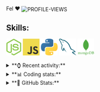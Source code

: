 Fel ♥ <img src="https://komarev.com/ghpvc/?username=Felimir" alt="PROFILE-VIEWS" align="center" />

## **Skills:**
[<img src="./assets/NodeJS.png" alt="NODEJS-LOGO" height="45" wight="45" />](https://nodejs.org/)
[<img src="./assets/JavaScript.jpg" alt="JS-LOGO" height="45" wight="45" />](https://www.javascript.com/)
[<img src="./assets/Python.png" alt="PYTHON-LOGO" height="45" wight="45" />](https://www.python.org/)
[<img src="./assets/MySQL.png" alt="MYSQL-LOGO" height="45" wight="45" />](https://www.mysql.com/)
[<img src="./assets/MongoDB.png" alt="MONGODB-LOGO" height="45" wight="45" />](https://www.mongodb.com/)

<details>
<summary>**⌚ Recent activity:**</summary>
  
<!--START_SECTION:activity-->

<!--END_SECTION:activity-->
</details>

<details>
<summary>**📊 Coding stats:**</summary>

<!--START_SECTION:waka-->
![Profile Views](http://img.shields.io/badge/Profile%20Views-37-blue)

**🐱 My GitHub Data** 

> 🏆 4 Contributions in the Year 2022
 > 
> 📦 882 Bytes Used in GitHub's Storage 
 > 
> 🚫 Not Opted to Hire
 > 
> 📜 7 Public Repositories 
 > 
> 🔑 2 Private Repositories  
 > 
**I'm an Early 🐤** 

```text
🌞 Morning    37 commits     ██████░░░░░░░░░░░░░░░░░░░   24.83% 
🌆 Daytime    47 commits     ████████░░░░░░░░░░░░░░░░░   31.54% 
🌃 Evening    62 commits     ██████████░░░░░░░░░░░░░░░   41.61% 
🌙 Night      3 commits      ░░░░░░░░░░░░░░░░░░░░░░░░░   2.01%

```
📅 **I'm Most Productive on Thursday** 

```text
Monday       7 commits      █░░░░░░░░░░░░░░░░░░░░░░░░   4.7% 
Tuesday      11 commits     █░░░░░░░░░░░░░░░░░░░░░░░░   7.38% 
Wednesday    11 commits     █░░░░░░░░░░░░░░░░░░░░░░░░   7.38% 
Thursday     44 commits     ███████░░░░░░░░░░░░░░░░░░   29.53% 
Friday       14 commits     ██░░░░░░░░░░░░░░░░░░░░░░░   9.4% 
Saturday     24 commits     ████░░░░░░░░░░░░░░░░░░░░░   16.11% 
Sunday       38 commits     ██████░░░░░░░░░░░░░░░░░░░   25.5%

```


📊 **This Week I Spent My Time On** 

```text
⌚︎ Time Zone: America/Montevideo

💬 Programming Languages: 
JavaScript               12 hrs 10 mins      ████████████████████████░   98.57% 
JSON                     10 mins             ░░░░░░░░░░░░░░░░░░░░░░░░░   1.43%

🔥 Editors: 
VS Code                  12 hrs 21 mins      █████████████████████████   100.0%

🐱‍💻 Projects: 
orix                     12 hrs 21 mins      █████████████████████████   100.0%

💻 Operating System: 
Windows                  12 hrs 21 mins      █████████████████████████   100.0%

```

**I Mostly Code in JavaScript** 

```text
JavaScript               5 repos             █████████████████░░░░░░░░   71.43% 
Python                   1 repo              ███░░░░░░░░░░░░░░░░░░░░░░   14.29% 
EJS                      1 repo              ███░░░░░░░░░░░░░░░░░░░░░░   14.29%

```


**Timeline**

![Chart not found](https://raw.githubusercontent.com/Felimir/Felimir/main/charts/bar_graph.png) 


 Last Updated on 12/02/2022 18:43:17 UTC
<!--END_SECTION:waka-->
</details>

<details>
<summary>**👀 GitHub Stats:**</summary>
  
<a href="https://github.com/anuraghazra/github-readme-stats">
    <img align="center" src="https://github-readme-stats.vercel.app/api?username=Felimir&show_icons=true&theme=outrun" heigth="450" width="450" />
</a>
<a href="https://github.com/anuraghazra/github-readme-stats">
    <img align="center" src="https://github-readme-stats.vercel.app/api/wakatime?username=feldev&theme=outrun" heigth="450" width="450" />
</a>
  
> Thanks **[anuraghazra](https://github.com/anuraghazra/)** for creating **[GitHub Readme Stats](https://github.com/anuraghazra/github-readme-stats/)**

</details>
